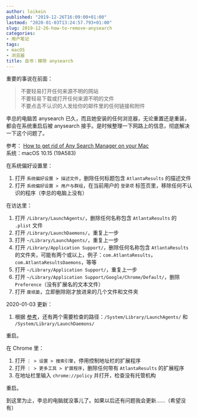 ```yaml
---
author: loikein
published: "2019-12-26T16:09:00+01:00"
lastmod: "2020-01-03T13:24:57.793+01:00"
slug: 2019-12-26-how-to-remove-anysearch
categories:
- 用户笔记
tags:
- macOS
- 浏览器
title: 血书：移除 anysearch
---
```

重要的事说在前面：  

> 不要轻易打开任何来源不明的网站  
> 不要轻易下载或打开任何来源不明的文件  
> 不要点击不认识的人发给你的邮件里的任何链接和附件


李总的电脑苦 anysearch 已久，而且她安装的任何浏览器，无论重置还是重装，都会在系统重启后被
anysearch 接手。是时候整理一下网路上的信息，彻底解决一下这个问题了。  
  
参考： [How to get rid of Any Search Manager on your Mac](https://macpaw.com/how-to/remove-anysearch-malware-from-mac)  
系统：macOS 10.15 (19A583)

在系统偏好设置里：  

1.  打开 `系统偏好设置 > 描述文件`，删除任何标题包含 `AtlantaResults`
    的描述文件
2.  打开 `系统偏好设置 > 用户与群组`，在当前用户的 `登录项`
    标签页里，移除任何不认识的程序（李总的电脑上没有）

在访达里：  

1.  打开 `/Library/LaunchAgents/`，删除任何名称包含 `AtlantaResults` 的
    `.plist` 文件
2.  打开 `/Library/LaunchDaemons/`，重复上一步
3.  打开 `~/Library/LaunchAgents/`，重复上一步
4.  打开 `/Library/Application Support/`，删除任何名称包含
    `AtlantaResults`
    的文件夹，可能有两个或以上，例子：`com.AtlantaResults`，`com.AtlantaResultsDaemons`，等等
5.  打开 `~/Library/Application Support/`，重复上一步
6.  打开 `~/Library/Application Support/Google/Chrome/Default/`，删除
    `Preference`（没有扩展名的文本文件）
7.  打开 `废纸篓`，立即删除刚才放进来的几个文件和文件夹

2020-01-03 更新：  

1.  根据 [参考](https://discussions.apple.com/thread/8394251)，还有两个需要检查的路径：`/System/Library/LaunchAgents/` 和 `/System/Library/LaunchDaemons/`

重启。  

在 Chrome 里：  

1.  打开 `⋮ > 设置 > 搜索引擎`，停用控制地址栏的扩展程序
2.  打开 `⋮ > 更多工具 > 扩展程序`，删除任何带有 `AtlantaResults`
    的扩展程序 
3.  在地址栏里输入 `chrome://policy` 并打开，检查没有托管机构

重启。  

到这里为止，李总的电脑就没事儿了。如果以后还有问题我会更新……（希望没有）
